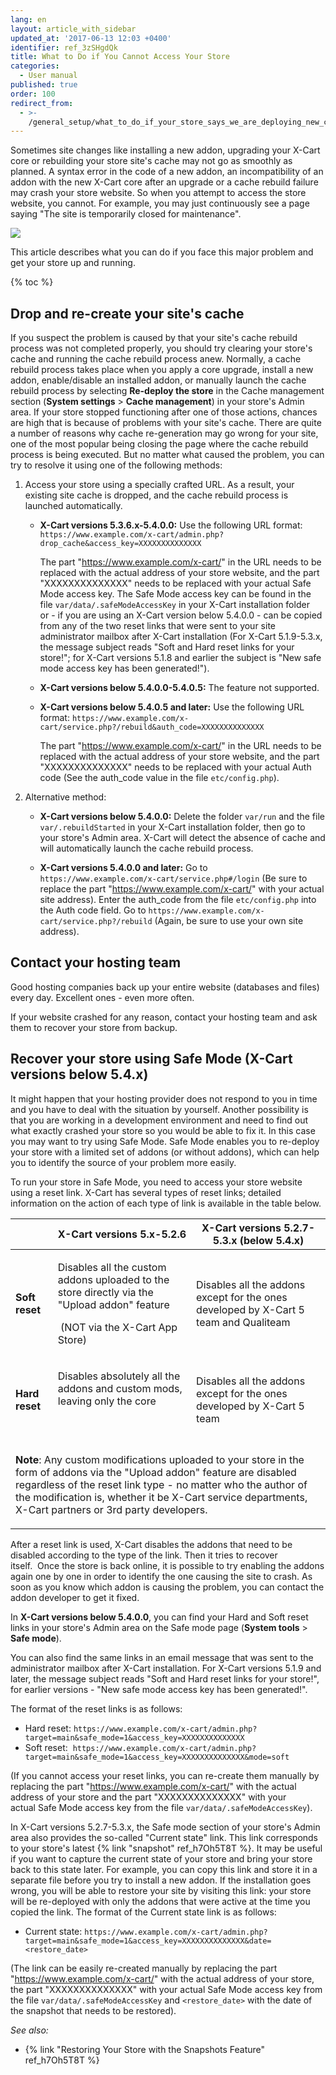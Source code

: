```yaml
---
lang: en
layout: article_with_sidebar
updated_at: '2017-06-13 12:03 +0400'
identifier: ref_3zSHgdQk
title: What to Do if You Cannot Access Your Store
categories:
  - User manual
published: true
order: 100
redirect_from:
  - >-
    /general_setup/what_to_do_if_your_store_says_we_are_deploying_new_changes_and_you_cannot_access_it.html
---
```

Sometimes site changes like installing a new addon, upgrading your X-Cart core or rebuilding your store site's cache may not go as smoothly as planned. A syntax error in the code of a new addon, an incompatibility of an addon with the new X-Cart core after an upgrade or a cache rebuild failure may crash your store website. So when you attempt to access the store website, you cannot. For example, you may just continuously see a page saying "The site is temporarily closed for maintenance".

![]({{site.baseurl}}/attachments/7504187/7602636.png)

This article describes what you can do if you face this major problem and get your store up and running. 

{% toc %}

## Drop and re-create your site's cache

If you suspect the problem is caused by that your site's cache rebuild process was not completed properly, you should try clearing your store's cache and running the cache rebuild process anew. Normally, a cache rebuild process takes place when you apply a core upgrade, install a new addon, enable/disable an installed addon, or manually launch the cache rebuild process by selecting **Re-deploy the store** in the Cache management section (**System settings** > **Cache management**) in your store's Admin area. If your store stopped functioning after one of those actions, chances are high that is because of problems with your site's cache. There are quite a number of reasons why cache re-generation may go wrong for your site, one of the most popular being closing the page where the cache rebuild process is being executed. But no matter what caused the problem, you can try to resolve it using one of the following methods:

1.  Access your store using a specially crafted URL. As a result, your existing site cache is dropped, and the cache rebuild process is launched automatically.

    * **X-Cart versions 5.3.6.x-5.4.0.0:** Use the following URL format:
       `https://www.example.com/x-cart/admin.php?drop_cache&access_key=XXXXXXXXXXXXXX`
      
      The part "https://www.example.com/x-cart/" in the URL needs to be replaced with the actual address of your store website, and the part "XXXXXXXXXXXXXX" needs to be replaced with your actual Safe Mode access key. The Safe Mode access key can be found in the file `var/data/.safeModeAccessKey` in your X-Cart installation folder or - if you are using an X-Cart version below 5.4.0.0 - can be copied from any of the two reset links that were sent to your site administrator mailbox after X-Cart installation (For X-Cart 5.1.9-5.3.x, the message subject reads "Soft and Hard reset links for your store!"; for X-Cart versions 5.1.8 and earlier the subject is "New safe mode access key has been generated!").
       
    * **X-Cart versions below 5.4.0.0-5.4.0.5:** The feature not supported.   
    
    * **X-Cart versions below 5.4.0.5 and later:** Use the following URL format:
       `https://www.example.com/x-cart/service.php?/rebuild&auth_code=XXXXXXXXXXXXXX`
      
      The part "https://www.example.com/x-cart/" in the URL needs to be replaced with the actual address of your store website, and the part "XXXXXXXXXXXXXX" needs to be replaced with your actual Auth code (See the auth_code value in the file `etc/config.php`).
    
    
2.  Alternative method:
    
    * **X-Cart versions below 5.4.0.0:** Delete the folder `var/run` and the file `var/.rebuildStarted` in your X-Cart installation folder, then go to your store's Admin area. X-Cart will detect the absence of cache and will automatically launch the cache rebuild process.
    
    * **X-Cart versions 5.4.0.0 and later:** Go to `https://www.example.com/x-cart/service.php#/login` (Be sure to replace the part "https://www.example.com/x-cart/" with your actual site address). Enter the auth_code from the file `etc/config.php` into the Auth code field. Go to `https://www.example.com/x-cart/service.php?/rebuild` (Again, be sure to use your own site address).

## Contact your hosting team

Good hosting companies back up your entire website (databases and files) every day. Excellent ones - even more often.

If your website crashed for any reason, contact your hosting team and ask them to recover your store from backup.

## Recover your store using Safe Mode (X-Cart versions below 5.4.x)

It might happen that your hosting provider does not respond to you in time and you have to deal with the situation by yourself. Another possibility is that you are working in a development environment and need to find out what exactly crashed your store so you would be able to fix it. In this case you may want to try using Safe Mode. Safe Mode enables you to re-deploy your store with a limited set of addons (or without addons), which can help you to identify the source of your problem more easily.

To run your store in Safe Mode, you need to access your store website using a reset link. X-Cart has several types of reset links; detailed information on the action of each type of link is available in the table below. 

<table class="ui celled padded compact small table">
  <thead>
  <tr >
      <th class="confluenceTh">&nbsp;</th>
      <th  class="confluenceTh">X-Cart versions 5.x-5.2.6</th>
      <th colspan="1"  class="confluenceTh">X-Cart versions 5.2.7-5.3.x (below 5.4.x)</th>
    </tr>
  </thead>
  <tbody >
    <tr >
      <td  class="confluenceTd"><strong>Soft reset</strong>
      </td>
      <td  class="confluenceTd">
        <p>Disables all the custom addons uploaded to the store directly <span>via the "Upload addon" feature </span>
        </p>
        <p><span>&nbsp;</span>(NOT via the X-Cart App Store)</p>
      </td>
      <td colspan="1"  class="confluenceTd"><span>Disables all the addons except for the ones developed by X-Cart 5 team and Qualiteam </span>
      </td>
    </tr>
    <tr>
      <td  class="confluenceTd"><strong>Hard reset</strong>
      </td>
      <td  class="confluenceTd">
        <p>Disables absolutely all the addons and custom mods, leaving only the core</p>
        <p>&nbsp;</p>
      </td>
      <td colspan="1"  class="confluenceTd"><span>Disables all the addons except for the ones developed by X-Cart 5 team</span>
      </td>
    </tr>
    <tr >
      <td colspan="3"  class="confluenceTd">
        <p><strong>Note</strong>: Any custom modifications uploaded to your store in the form of addons via the "Upload addon" feature are disabled regardless of the reset link type - no matter who the author of the modification is, whether it be X-Cart service departments, X-Cart partners or 3rd party developers.</p>
      </td>
    </tr>
  </tbody>
</table>

After a reset link is used, X-Cart disables the addons that need to be disabled according to the type of the link. Then it tries to recover itself.  Once the store is back online, it is possible to try enabling the addons again one by one in order to identify the one causing the site to crash. As soon as you know which addon is causing the problem, you can contact the addon developer to get it fixed. 


In **X-Cart versions below 5.4.0.0**, you can find your Hard and Soft reset links in your store's Admin area on the Safe mode page (**System tools** > **Safe mode**).

You can also find the same links in an email message that was sent to the administrator mailbox after X-Cart installation. For X-Cart versions 5.1.9 and later, the message subject reads "Soft and Hard reset links for your store!", for earlier versions - "New safe mode access key has been generated!". 

The format of the reset links is as follows:

*   Hard reset:
    `https://www.example.com/x-cart/admin.php?target=main&safe_mode=1&access_key=XXXXXXXXXXXXXX`
*   Soft reset: 
    `https://www.example.com/x-cart/admin.php?target=main&safe_mode=1&access_key=XXXXXXXXXXXXXX&mode=soft`

(If you cannot access your reset links, you can re-create them manually by replacing the part "https://www.example.com/x-cart/" with the actual address of your store and the part "XXXXXXXXXXXXXX" with your actual Safe Mode access key from the file `var/data/.safeModeAccessKey`).

In X-Cart versions 5.2.7-5.3.x, the Safe mode section of your store's Admin area also provides the so-called "Current state" link. This link corresponds to your store's latest {% link "snapshot" ref_h7Oh5T8T %}. It may be useful if you want to capture the current state of your store and bring your store back to this state later. For example, you can copy this link and store it in a separate file before you try to install a new addon. If the installation goes wrong, you will be able to restore your site by visiting this link: your store will be re-deployed with only the addons that were active at the time you copied the link. The format of the Current state link is as follows:

*   Current state: 
    `https://www.example.com/x-cart/admin.php?target=main&safe_mode=1&access_key=XXXXXXXXXXXXXX&date=<restore_date>`

(The link can be easily re-created manually by replacing the part "https://www.example.com/x-cart/" with the actual address of your store, the part "XXXXXXXXXXXXXX" with your actual Safe Mode access key from the file `var/data/.safeModeAccessKey` and `<restore_date>` with the date of the snapshot that needs to be restored).



_See also:_

*   {% link "Restoring Your Store with the Snapshots Feature" ref_h7Oh5T8T %}
